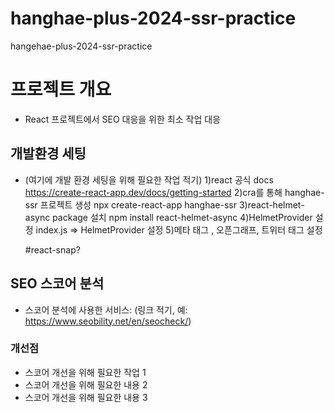 # hanghae-plus-2024-ssr-practice

hangehae-plus-2024-ssr-practice

# 프로젝트 개요

- React 프로젝트에서 SEO 대응을 위한 최소 작업 대응

## 개발환경 세팅

- (여기에 개발 환경 세팅을 위해 필요한 작업 적기)
  1)react 공식 docs
  https://create-react-app.dev/docs/getting-started
  2)cra를 통해 hanghae-ssr 프로젝트 생성
  npx create-react-app hanghae-ssr
  3)react-helmet-async package 설치
  npm install react-helmet-async
  4)HelmetProvider 설정
  index.js => HelmetProvider 설정 5)메타 태그 , 오픈그래프, 트위터 태그 설정

  #react-snap?

## SEO 스코어 분석

- 스코어 분석에 사용한 서비스: (링크 적기, 예: https://www.seobility.net/en/seocheck/)

### 개선점

- 스코어 개선을 위해 필요한 작업 1
- 스코어 개선을 위해 필요한 내용 2
- 스코어 개선을 위해 필요한 내용 3
